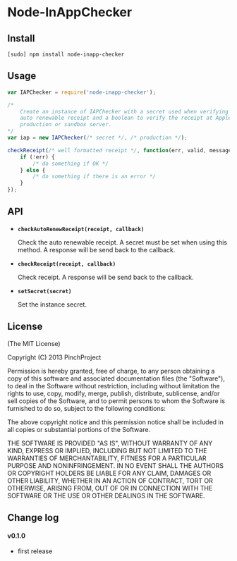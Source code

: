 # Node-InAppChecker

## Install

```
[sudo] npm install node-inapp-checker
```

## Usage

```javascript
var IAPChecker = require('node-inapp-checker');

/*
	Create an instance of IAPChecker with a secret used when verifying an 
	auto renewable receipt and a boolean to verify the receipt at Apple
	production or sandbox server.
*/
var iap = new IAPChecker(/* secret */, /* production */);

checkReceipt(/* well formatted receipt */, function(err, valid, message, data){
	if (!err) {
		/* do something if OK */
	} else {
		/* do something if there is an error */
	}
});
```

## API

* **`checkAutoRenewReceipt(receipt, callback)`**

	Check the auto renewable receipt. A secret must be set when using this method. A response will be send back to the callback.

* **`checkReceipt(receipt, callback)`**

	Check receipt. A response will be send back to the callback.

* **`setSecret(secret)`**

	Set the instance secret.


## License

(The MIT License)

Copyright (C) 2013 PinchProject

Permission is hereby granted, free of charge, to any person obtaining a copy of this software and associated documentation files (the "Software"), to deal in the Software without restriction, including without limitation the rights to use, copy, modify, merge, publish, distribute, sublicense, and/or sell copies of the Software, and to permit persons to whom the Software is furnished to do so, subject to the following conditions:

The above copyright notice and this permission notice shall be included in all copies or substantial portions of the Software.

THE SOFTWARE IS PROVIDED "AS IS", WITHOUT WARRANTY OF ANY KIND, EXPRESS OR IMPLIED, INCLUDING BUT NOT LIMITED TO THE WARRANTIES OF MERCHANTABILITY, FITNESS FOR A PARTICULAR PURPOSE AND NONINFRINGEMENT. IN NO EVENT SHALL THE AUTHORS OR COPYRIGHT HOLDERS BE LIABLE FOR ANY CLAIM, DAMAGES OR OTHER LIABILITY, WHETHER IN AN ACTION OF CONTRACT, TORT OR OTHERWISE, ARISING FROM, OUT OF OR IN CONNECTION WITH THE SOFTWARE OR THE USE OR OTHER DEALINGS IN THE SOFTWARE.

## Change log

#### v0.1.0

* first release